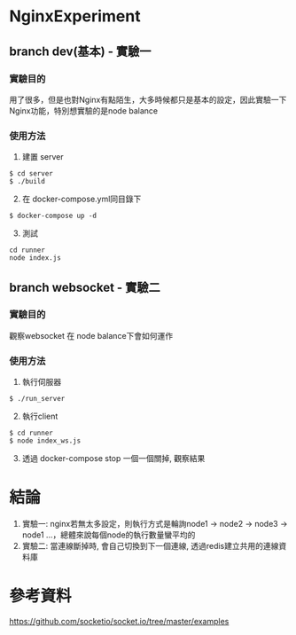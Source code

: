 # NginxExperiment

## branch dev(基本) - 實驗一
### 實驗目的

用了很多，但是也對Nginx有點陌生，大多時候都只是基本的設定，因此實驗一下Nginx功能，特別想實驗的是node balance

### 使用方法

1. 建置 server

```shell
$ cd server
$ ./build
```

2. 在 docker-compose.yml同目錄下

```shell
$ docker-compose up -d
```

3. 測試

```shell
cd runner
node index.js
```

## branch websocket - 實驗二

### 實驗目的

觀察websocket 在 node balance下會如何運作

### 使用方法

1. 執行伺服器

```shell
$ ./run_server
```

2. 執行client

```shell
$ cd runner
$ node index_ws.js
```

3. 透過 docker-compose stop 一個一個關掉, 觀察結果


# 結論

1. 實驗一: nginx若無太多設定，則執行方式是輪詢node1 -> node2 -> node3 -> node1 ...，總體來說每個node的執行數量蠻平均的
2. 實驗二: 當連線斷掉時, 會自己切換到下一個連線, 透過redis建立共用的連線資料庫


# 參考資料

https://github.com/socketio/socket.io/tree/master/examples